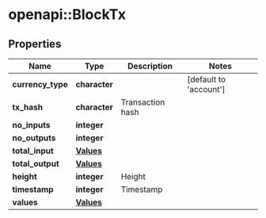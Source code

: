 # openapi::BlockTx


## Properties
Name | Type | Description | Notes
------------ | ------------- | ------------- | -------------
**currency_type** | **character** |  | [default to &#39;account&#39;]
**tx_hash** | **character** | Transaction hash | 
**no_inputs** | **integer** |  | 
**no_outputs** | **integer** |  | 
**total_input** | [**Values**](values.md) |  | 
**total_output** | [**Values**](values.md) |  | 
**height** | **integer** | Height | 
**timestamp** | **integer** | Timestamp | 
**values** | [**Values**](values.md) |  | 


